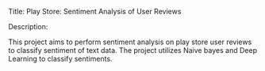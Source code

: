 Title: Play Store: Sentiment Analysis of User Reviews

Description:

This project aims to perform sentiment analysis on play store user reviews to classify sentiment of text data. 
The project utilizes Naive bayes and Deep Learning to classify sentiments.
